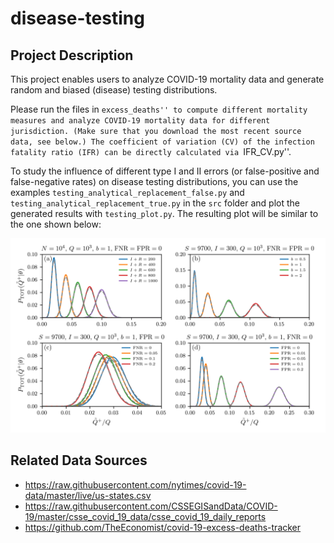 # disease-testing

## Project Description

This project enables users to analyze COVID-19 mortality data and generate random and biased (disease) testing distributions.

Please run the files in ``excess_deaths'' to compute different mortality measures and analyze COVID-19 mortality data for different jurisdiction. (Make sure that you download the most recent source data, see below.) The coefficient of variation (CV) of the infection fatality ratio (IFR) can be directly calculated via ``IFR_CV.py''.

To study the influence of different type I and II errors (or false-positive and false-negative rates) on disease testing distributions, you can use the examples ``testing_analytical_replacement_false.py`` and ``testing_analytical_replacement_true.py`` in the ``src`` folder and plot the generated results with ``testing_plot.py``. The resulting plot will be similar to the one shown below:

![Image](testing.png)


## Related Data Sources

* https://raw.githubusercontent.com/nytimes/covid-19-data/master/live/us-states.csv
* https://raw.githubusercontent.com/CSSEGISandData/COVID-19/master/csse_covid_19_data/csse_covid_19_daily_reports
* https://github.com/TheEconomist/covid-19-excess-deaths-tracker
